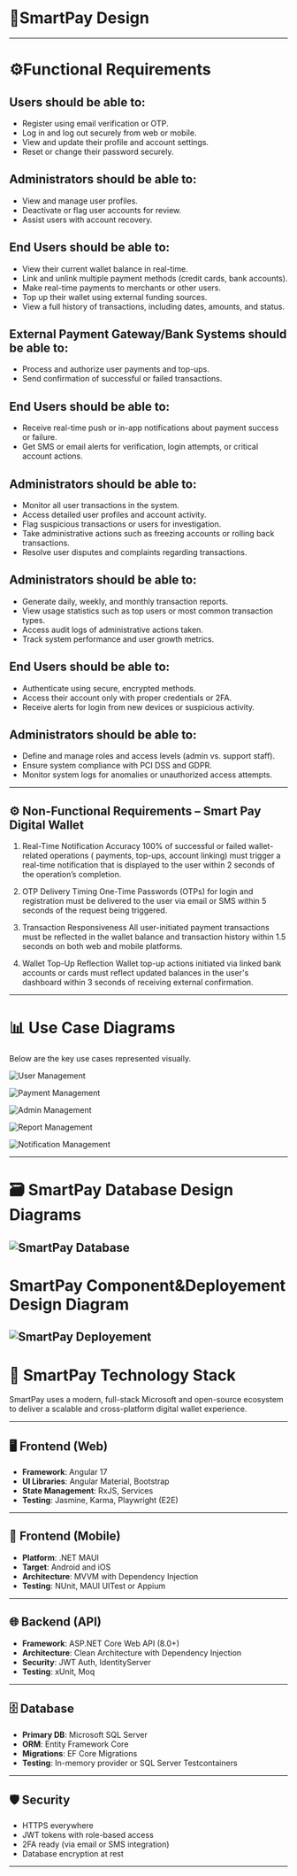 # 📱SmartPay Design

---
# ⚙️Functional Requirements

## Users should be able to:
- Register using email verification or OTP.
- Log in and log out securely from web or mobile.
- View and update their profile and account settings.
- Reset or change their password securely.

## Administrators should be able to:
- View and manage user profiles.
- Deactivate or flag user accounts for review.
- Assist users with account recovery.


## End Users should be able to:
- View their current wallet balance in real-time.
- Link and unlink multiple payment methods (credit cards, bank accounts).
- Make real-time payments to merchants or other users.
- Top up their wallet using external funding sources.
- View a full history of transactions, including dates, amounts, and status.

## External Payment Gateway/Bank Systems should be able to:
- Process and authorize user payments and top-ups.
- Send confirmation of successful or failed transactions.


## End Users should be able to:
- Receive real-time push or in-app notifications about payment success or failure.
- Get SMS or email alerts for verification, login attempts, or critical account actions.


## Administrators should be able to:
- Monitor all user transactions in the system.
- Access detailed user profiles and account activity.
- Flag suspicious transactions or users for investigation.
- Take administrative actions such as freezing accounts or rolling back transactions.
- Resolve user disputes and complaints regarding transactions.


## Administrators should be able to:
- Generate daily, weekly, and monthly transaction reports.
- View usage statistics such as top users or most common transaction types.
- Access audit logs of administrative actions taken.
- Track system performance and user growth metrics.


## End Users should be able to:
- Authenticate using secure, encrypted methods.
- Access their account only with proper credentials or 2FA.
- Receive alerts for login from new devices or suspicious activity.

## Administrators should be able to:
- Define and manage roles and access levels (admin vs. support staff).
- Ensure system compliance with PCI DSS and GDPR.
- Monitor system logs for anomalies or unauthorized access attempts.

---

## ⚙️ Non-Functional Requirements – Smart Pay Digital Wallet
1. Real-Time Notification Accuracy
100% of successful or failed wallet-related operations ( payments, top-ups, account linking) must trigger a real-time notification that is displayed to the user within 2 seconds of the operation’s completion.

2. OTP Delivery Timing
One-Time Passwords (OTPs) for login and registration must be delivered to the user via email or SMS within 5 seconds of the request being triggered.

3. Transaction Responsiveness
All user-initiated payment transactions must be reflected in the wallet balance and transaction history within 1.5 seconds on both web and mobile platforms.

4. Wallet Top-Up Reflection
Wallet top-up actions initiated via linked bank accounts or cards must reflect updated balances in the user's dashboard within 3 seconds of receiving external confirmation.

----
# 📊 Use Case Diagrams

Below are the key use cases represented visually.

![User Management](UseCases/UserManagement.png)

![Payment Management](UseCases/PaymentManagement.png)


![Admin Management](UseCases/AdminManagement.png)
 
![Report Management](UseCases/ReportManagement.png)

![Notification Management](UseCases/NotificationManagement.png)

---
# 🗃️ SmartPay Database Design Diagrams
![SmartPay Database](Database/database.png)
---

# SmartPay Component&Deployement Design Diagram
![SmartPay Deployement](Deployement/deployment.png)
---

# 🧰 SmartPay Technology Stack

SmartPay uses a modern, full-stack Microsoft and open-source ecosystem to deliver a scalable and cross-platform digital wallet experience.

---

## 🖥️ Frontend (Web)
- **Framework**: Angular 17
- **UI Libraries**: Angular Material, Bootstrap
- **State Management**: RxJS, Services
- **Testing**: Jasmine, Karma, Playwright (E2E)

---

## 📱 Frontend (Mobile)
- **Platform**: .NET MAUI
- **Target**: Android and iOS
- **Architecture**: MVVM with Dependency Injection
- **Testing**: NUnit, MAUI UITest or Appium

---

## 🌐 Backend (API)
- **Framework**: ASP.NET Core Web API (8.0+)
- **Architecture**: Clean Architecture with Dependency Injection
- **Security**: JWT Auth, IdentityServer 
- **Testing**: xUnit, Moq

---

## 🗄️ Database
- **Primary DB**: Microsoft SQL Server
- **ORM**: Entity Framework Core
- **Migrations**: EF Core Migrations
- **Testing**: In-memory provider or SQL Server Testcontainers

---

## 🛡️ Security
- HTTPS everywhere
- JWT tokens with role-based access
- 2FA ready (via email or SMS integration)
- Database encryption at rest

---


